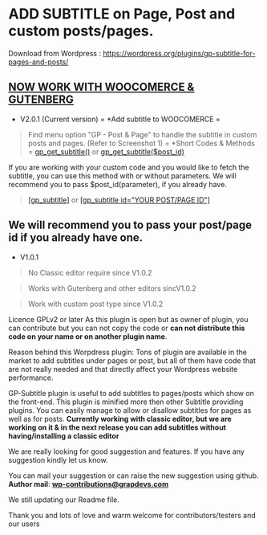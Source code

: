 # ADD SUBTITLE on Page, Post  and custom posts/pages.
Download from Wordpress : https://wordpress.org/plugins/gp-subtitle-for-pages-and-posts/


[NOW WORK WITH WOOCOMERCE & GUTENBERG](#)
-----------------------------

* V2.0.1 (Current version)
= *Add subtitle to  WOOCOMERCE =
> Find menu option "GP - Post & Page" to handle the subtitle in custom posts and pages. (Refer to Screenshot 1)
= *Short Codes & Methods =
> [gp_get_subtitle()](#) or 
 [gp_get_subtitle($post_id)]()

 If you are working with your custom code and you would like to fetch the subtitle, you can use this method with or without parameters.
We will recommend you to pass $post_id(parameter), if you already have.

> [[gp_subtitle]](#) or [[gp_subtitle id="YOUR POST/PAGE ID"]](#)

We will recommend you to pass your post/page id 
if you already have one.
------
* V1.0.1

> No Classic editor require since V1.0.2

> Works with Gutenberg and other editors sincV1.0.2

> Work with custom post type since V1.0.2


Licence GPLv2 or later 
As this plugin is open but as owner of plugin, you can contribute but you can not copy the code or <b>can not distribute this code on your name or on another plugin name</b>.

Reason behind this Worpdress plugin:
Tons of plugin are available in the market to add subtitles under pages or post, but all of them have code that 
are not really needed and that directly affect your Wordpress website performance.

GP-Subtitle plugin is useful to add subtitles to pages/posts which show on the front-end. This plugin is minified more then other Subtitle providing plugins.
You can easily manage to allow or disallow subtitles for pages as well as for posts.
<b>Currently working with classic editor, but we are working on it & in the next release you can add subtitles without having/installing a classic editor</b>

We are really looking for good suggestion and features.
If you have any suggestion kindly let us know.

You can mail your suggestion or can raise the new suggestion using github.
<br>
<b>Author mail</b>: <b>wp-contributions@grapdevs.com</b>

We still updating our Readme file.

Thank you and lots of love and warm welcome for contributors/testers and our users





